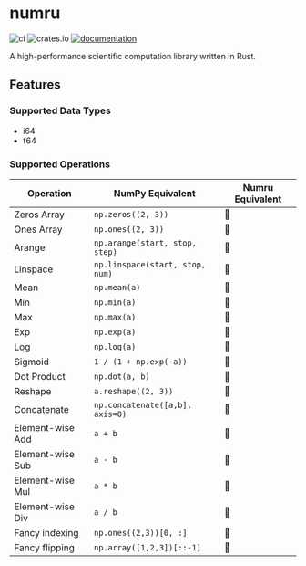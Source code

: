 # numru

![ci](https://img.shields.io/github/actions/workflow/status/kur08/numru/ci.yml?branch=main)
![crates.io](https://img.shields.io/crates/v/numru.svg)
[![documentation](https://img.shields.io/badge/docs-numru-blue?logo=rust)](https://docs.rs/numru/latest/)

A high-performance scientific computation library written in Rust.

## Features

### Supported Data Types

- i64
- f64

### Supported Operations

| Operation            | NumPy Equivalent                     | Numru Equivalent              |
|----------------------|-------------------------------------|----------------------------------|
| Zeros Array         | `np.zeros((2, 3))`                  | 🚧             |
| Ones Array          | `np.ones((2, 3))`                   | 🚧              |
| Arange             | `np.arange(start, stop, step)`      | 🚧 |
| Linspace           | `np.linspace(start, stop, num)`     | 🚧 |
| Mean               | `np.mean(a)`                        | 🚧                  |
| Min                | `np.min(a)`                         | 🚧                    |
| Max                | `np.max(a)`                         | 🚧                    |
| Exp                | `np.exp(a)`                         | 🚧                    |
| Log                | `np.log(a)`                         | 🚧                    |
| Sigmoid            | `1 / (1 + np.exp(-a))`              | 🚧                |
| Dot Product        | `np.dot(a, b)`                      | 🚧                 |
| Reshape           | `a.reshape((2, 3))`                 | 🚧             |
| Concatenate        | `np.concatenate([a,b], axis=0)`     | 🚧 |
| Element-wise Add   | `a + b`                             | 🚧                          |
| Element-wise Sub   | `a - b`                             | 🚧                          |
| Element-wise Mul   | `a * b`                             | 🚧                          |
| Element-wise Div   | `a / b`                             | 🚧                          |
| Fancy indexing     | `np.ones((2,3))[0, :]`             | 🚧         |
| Fancy flipping     | `np.array([1,2,3])[::-1]`          | 🚧      |
